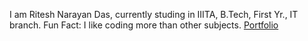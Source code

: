 I am Ritesh Narayan Das, currently studing in IIITA, B.Tech, First Yr., IT branch.
Fun Fact: I like coding more than other subjects.
[Portfolio](https://rndastech.github.io)
